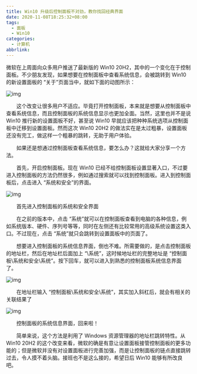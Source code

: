 ```yaml
---
title: Win10 升级后控制面板不对劲，教你找回经典界面
date: 2020-11-08T18:25:32+08:00
tags:
  - 面板
  - Win10
categories:
  - 计算机
abbrlink:
---
```


微软在上周面向众多用户推送了最新版的 Win10 20H2，其中的一个变化在于控制面板。不少朋友发现，如果想要在控制面板中查看系统信息，会被跳转到 Win10 的新设置面板的 “关于”页面当中，就如下面的动图所示：

![img](https://cdn.jsdelivr.net/gh/yakeing/Documentation@main/Hexo/images/4486-kcieyvz7886960.gif)

　　这个改变让很多用户不适应。毕竟打开控制面板，本来就是想要从控制面板中查看系统信息，而且控制面板的系统信息显示也更加全面。当然，这里也并不是说 Win10 推行新的设置面板不好，甚至说 Win10 早就应该把种种系统选项从控制面板中迁移到设置面板。然而这次 Win10 20H2 的做法实在是太过粗暴，设置面板还没有完工，做这样一个粗暴的跳转，无助于用户体验。

　　如果还是想通过控制面板查看系统信息，要怎么办？这就给大家分享一个方法。

　　首先，开启控制面板。现在 Win10 已经不给控制面板设置显著入口，不过要进入控制面板的方法仍然很多，例如通过搜索就可以找到控制面板。进入到控制面板后，点击进入 “系统和安全”的界面。

![img](https://cdn.jsdelivr.net/gh/yakeing/Documentation@main/Hexo/images/e011-kcieyvz7886876.jpg)

　　首先进入控制面板的系统和安全界面

　　在之前的版本中，点击 “系统”就可以在控制面板查看到电脑的各种信息，例如系统版本、硬件、序列号等等，同时在左侧还有比较常用的高级系统设置这类入口。不过现在，点击 “系统”就只会跳转到设置面板中的页面了。

　　想要进入控制面板的系统信息界面，倒也不难。所需要做的，是点击控制面板的地址栏，然后在地址栏后面加上 “\系统”，这时候地址栏的完整地址是 “控制面板\系统和安全\系统”。按下回车，就可以进入到熟悉的控制面板系统信息界面了。

![img](https://cdn.jsdelivr.net/gh/yakeing/Documentation@main/Hexo/images/caef-kcieyvz7886892.jpg)

　　在地址栏输入 “控制面板\系统和安全\系统”，其实加入斜杠后，就会有相关的关联结果了

![img](https://cdn.jsdelivr.net/gh/yakeing/Documentation@main/Hexo/images/9a32-kcieyvz7886891.jpg)

　　控制面板的系统信息界面，回来啦！

　　简单来说，这个方法是利用了 Windows 资源管理器的地址栏跳转特性。从 Win10 20H2 的这个改变来看，微软的确是有意让设置面板接管控制面板的更多功能的；但是微软并没有对设置面板进行完善加强，而是让控制面板的链点直接跳转过去，令人摸不着头脑。接班也不是这么接的，希望日后 Win10 能够有所改良吧。